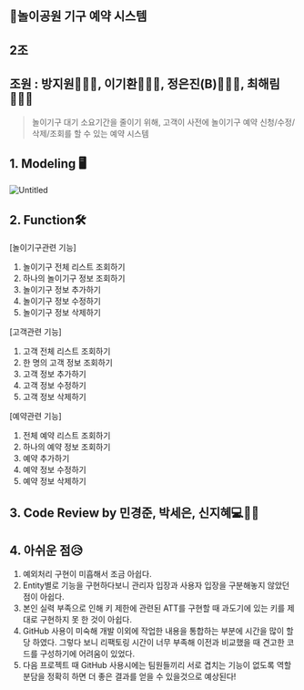 ## 🚂놀이공원 기구 예약 시스템

## 2조

## 조원 : 방지원👩🏻‍💻, 이기환👨🏻‍💻, 정은진(B)👩🏻‍💻, 최해림👩🏻‍💻

> 놀이기구 대기 소요기간을 줄이기 위해, 고객이 사전에 놀이기구 예약 신청/수정/삭제/조회를 할 수 있는 예약 시스템

## 1. Modeling 🖥️

![Untitled](%F0%9F%8E%A2%20%E1%84%80%E1%85%B5%E1%84%92%E1%85%AA%E1%86%AB%E1%84%85%E1%85%A2%E1%86%AB%E1%84%83%E1%85%B3%20%E1%84%8C%E1%85%AE%E1%86%AF%E1%84%89%E1%85%A5%E1%84%80%E1%85%B5%20dd07dbb08fa54cd1b591447da2dcf5ee/Untitled.png)

## 2. Function🛠

[놀이기구관련 기능]

1. 놀이기구 전체 리스트 조회하기
2. 하나의 놀이기구 정보 조회하기
3. 놀이기구 정보 추가하기
4. 놀이기구 정보 수정하기
5. 놀이기구 정보 삭제하기

[고객관련 기능]

1. 고객 전체 리스트 조회하기
2. 한 명의 고객 정보 조회하기
3. 고객 정보 추가하기
4. 고객 정보 수정하기
5. 고객 정보 삭제하기

[예약관련 기능]

1. 전체 예약 리스트 조회하기
2. 하나의 예약 정보 조회하기
3. 예약 추가하기
4. 예약 정보 수정하기
5. 예약 정보 삭제하기

## 3. Code Review by 민경준, 박세은, 신지혜💻✍🏻

## 4. 아쉬운 점😥

1. 예외처리 구현이 미흡해서 조금 아쉽다.
2. Entity별로 기능을 구현하다보니 관리자 입장과 사용자 입장을 구분해놓지 않았던 점이 아쉽다.
3. 본인 실력 부족으로 인해 키 제한에 관련된 ATT를 구현할 때 과도기에 있는 키를 제대로 구현하지 못 한 것이 아쉽다.
4. GitHub 사용이 미숙해 개발 이외에 작업한 내용을 통합하는 부분에 시간을 많이 할당 하였다. 그렇다 보니 리팩토링 시간이 너무 부족해 이전과 비교했을 때 견고한 코드를 구성하기에 어려움이 있었다.
5. 다음 프로젝트 때 GitHub 사용시에는 팀원들끼리 서로 겹치는 기능이 없도록 역할 분담을 정확히 하면 더 좋은 결과를 얻을 수 있을것으로 예상된다!
